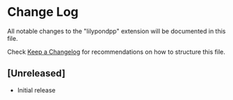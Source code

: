 # Change Log

All notable changes to the "lilypondpp" extension will be documented in this file.

Check [Keep a Changelog](http://keepachangelog.com/) for recommendations on how to structure this file.

## [Unreleased]

- Initial release